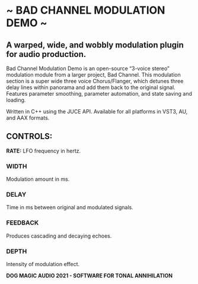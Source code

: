 # ~ BAD CHANNEL MODULATION DEMO ~
 
## A warped, wide, and wobbly modulation plugin for audio production.


Bad Channel Modulation Demo is an open-source “3-voice stereo” modulation module from a larger project, Bad Channel. This modulation section is a super wide three voice Chorus/Flanger, which detunes three delay lines within panorama and add them back to the original signal. Features parameter smoothing, parameter automation, and state saving and loading.

Written in C++ using the JUCE API. Available for all platforms in VST3, AU, and AAX formats.

## CONTROLS:
**RATE:**
LFO frequency in hertz.
### WIDTH
Modulation amount in ms.
### DELAY
Time in ms between original and modulated signals.
### FEEDBACK
Produces cascading and decaying echoes.
### DEPTH
Intensity of modulation effect.

**DOG MAGIC AUDIO 2021 - SOFTWARE FOR TONAL ANNIHILATION**
